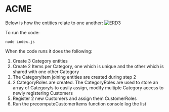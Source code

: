 # ACME

Below is how the entities relate to one another:
![ERD3](https://user-images.githubusercontent.com/103587065/215336108-9a6cee54-4b4b-4e67-9996-f0b4e954983d.png)

To run the code: 
```
node index.js
```

When the code runs it does the following:
1. Create 3 Category entities
2. Create 2 Items per Category, one which is unique and the other which is shared with one other Category
3. The CategoryItem joining entities are created during step 2
4. 2 CategoryRoles are created. The CategoryRoles are used to store an array of Category/s to easily assign, modify multiple Category access to newly registering Customers
5. Register 2 new Customers and assign them CustomerRoles
6. Run the precomputeCustomerItems function console log the list